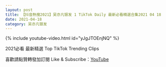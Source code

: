 ```yaml
---
layout: post
title: 【抖音熱搜2021】吴亦凡银发 1 TikTok Daily 最新必看精選合集2021 04 18
date: 2021-04-18
category: 吴亦凡银发
---
```


{% include youtube-video.html id="yJgJTOEnjNQ" %}

2021必看 最新精選 Top TikTok Trending Clips

喜歡請點贊轉發加訂閱 Like & Subscribe：[YouTube](https://www.youtube.com/channel/UCAoR7VcanIPd04uEq_GIylA/videos)


